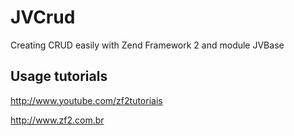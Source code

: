 JVCrud
======

Creating CRUD easily with Zend Framework 2 and module JVBase

Usage tutorials
-----

http://www.youtube.com/zf2tutoriais

http://www.zf2.com.br
